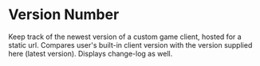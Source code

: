# Version Number
Keep track of the newest version of a custom game client, hosted for a static url. Compares user's built-in client version with the version supplied here (latest version). Displays change-log as well.
